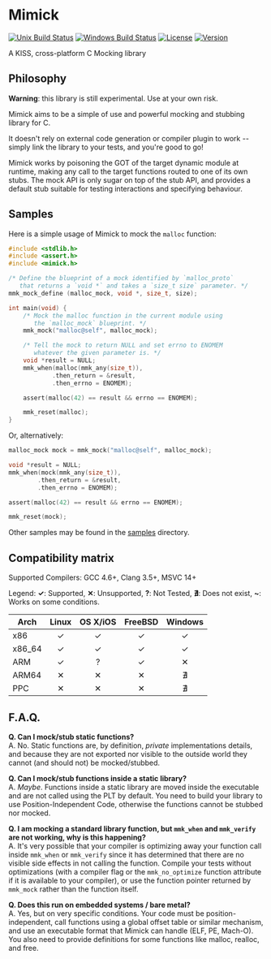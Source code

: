 Mimick
======

[![Unix Build Status](https://travis-ci.org/Snaipe/Mimick.svg?branch=master)](https://travis-ci.org/Snaipe/Mimick) 
[![Windows Build Status](https://ci.appveyor.com/api/projects/status/github/Snaipe/Mimick?svg=true&branch=master)](https://ci.appveyor.com/project/Snaipe/Mimick/branch/bleeding)
[![License](https://img.shields.io/badge/license-MIT-blue.svg?style=flat)](https://github.com/Snaipe/Mimick/blob/master/LICENSE) 
[![Version](https://img.shields.io/badge/version-v0.1-orange.svg?style=flat)](https://github.com/Snaipe/Mimick/releases) 

A KISS, cross-platform C Mocking library

## Philosophy

**Warning**: this library is still experimental. Use at your own risk.

Mimick aims to be a simple of use and powerful mocking and stubbing library for C.

It doesn't rely on external code generation or compiler plugin to work -- simply
link the library to your tests, and you're good to go!

Mimick works by poisoning the GOT of the target dynamic module at runtime, making
any call to the target functions routed to one of its own stubs. The mock API
is only sugar on top of the stub API, and provides a default stub suitable for
testing interactions and specifying behaviour.

## Samples

Here is a simple usage of Mimick to mock the `malloc` function:

```c
#include <stdlib.h>
#include <assert.h>
#include <mimick.h>

/* Define the blueprint of a mock identified by `malloc_proto`
   that returns a `void *` and takes a `size_t size` parameter. */
mmk_mock_define (malloc_mock, void *, size_t, size);

int main(void) {
    /* Mock the malloc function in the current module using 
       the `malloc_mock` blueprint. */
    mmk_mock("malloc@self", malloc_mock);

    /* Tell the mock to return NULL and set errno to ENOMEM
       whatever the given parameter is. */
    void *result = NULL;
    mmk_when(malloc(mmk_any(size_t)),
            .then_return = &result,
            .then_errno = ENOMEM);

    assert(malloc(42) == result && errno == ENOMEM);

    mmk_reset(malloc);
}
```

Or, alternatively:

```c
malloc_mock mock = mmk_mock("malloc@self", malloc_mock);

void *result = NULL;
mmk_when(mock(mmk_any(size_t)),
        .then_return = &result,
        .then_errno = ENOMEM);

assert(malloc(42) == result && errno == ENOMEM);

mmk_reset(mock);
```

Other samples may be found in the [samples](./sample/) directory.

## Compatibility matrix

Supported Compilers: GCC 4.6+, Clang 3.5+, MSVC 14+

Legend: **✓**: Supported, **✕**: Unsupported, **?**: Not Tested, **∄**: Does not exist, **~**: Works on some conditions.

| Arch | Linux | OS X/iOS | FreeBSD | Windows |
| --- |:---:|:---:|:---:|:---:|
| x86     | ✓ | ✓ | ✓ | ✓ |
| x86\_64 | ✓ | ✓ | ✓ | ✓ |
| ARM     | ✓ | ? | ✓ | ✕ |
| ARM64   | ✕ | ✕ | ✕ | ∄ |
| PPC     | ✕ | ✕ | ✕ | ∄ |

## F.A.Q.

**Q. Can I mock/stub static functions?**  
A. No. Static functions are, by definition, *private* implementations details,
   and because they are not exported nor visible to the outside world they cannot
   (and should not) be mocked/stubbed.

**Q. Can I mock/stub functions inside a static library?**  
A. *Maybe*. Functions inside a static library are moved inside the executable and are not
   called using the PLT by default. You need to build your library to use Position-Independent
   Code, otherwise the functions cannot be stubbed nor mocked.

**Q. I am mocking a standard library function, but `mmk_when` and `mmk_verify`
  are not working, why is this happening?**  
A. It's very possible that your compiler is optimizing away your function
   call inside `mmk_when` or `mmk_verify` since it has determined that there
   are no visible side effects in not calling the function. Compile your tests
   without optimizations (with a compiler flag or the `mmk_no_optimize`
   function attribute if it is available to your compiler), or use the function
   pointer returned by `mmk_mock` rather than the function itself.

**Q. Does this run on embedded systems / bare metal?**  
A. Yes, but on very specific conditions. Your code must be position-independent,
   call functions using a global offset table or similar mechanism, and use
   an executable format that Mimick can handle (ELF, PE, Mach-O).  
   You also need to provide definitions for some functions like malloc, realloc,
   and free.
